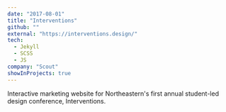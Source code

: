 ```yaml
---
date: "2017-08-01"
title: "Interventions"
github: ""
external: "https://interventions.design/"
tech:
  - Jekyll
  - SCSS
  - JS
company: "Scout"
showInProjects: true
---
```


Interactive marketing website for Northeastern's first annual student-led design conference, Interventions.
